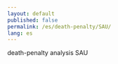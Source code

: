 ```yaml
---
layout: default
published: false
permalink: /es/death-penalty/SAU/
lang: es
---
```


death-penalty analysis SAU
